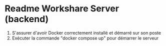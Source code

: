 # Readme Workshare Server (backend)

1. S'assurer d'avoir Docker correctement installé et démarré sur son poste
2. Exécuter la commande "docker compose up" pour démarrer le serveur 
